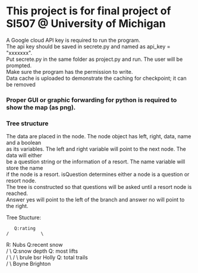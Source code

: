 # This project is for final project of SI507 @ University of Michigan  
A Google cloud API key is required to run the program.  
The api key should be saved in secrete.py and named as api_key = "xxxxxxx".  
Put secrete.py in the same folder as project.py and run. The user will be prompted.  
Make sure the program has the permission to write.  
Data cache is uploaded to demonstrate the caching for checkpoint; it can be removed  
### Proper GUI or graphic forwarding for python is required to show the map (as png).  
  
### Tree structure  
The data are placed in the node. The node object has left, right, data, name and a boolean  
as its variables. The left and right variable will point to the next node. The data will either  
be a question string or the information of a resort. The name variable will store the name  
if the node is a resort. isQuestion determines either a node is a question or resort node.  
The tree is constructed so that questions will be asked until a resort node is reached.  
Answer yes will point to the left of the branch and answer no will point to the right.  
  
Tree Stucture:  

       Q:rating  
    /            \ 
 R: Nubs        Q:recent snow  
                /         \ 
            Q:snow depth    Q: most lifts  
            /       \           /     \ 
          brule     bsr       Holly   Q: total trails  
                                          /      \ 
                                        Boyne    Brighton  